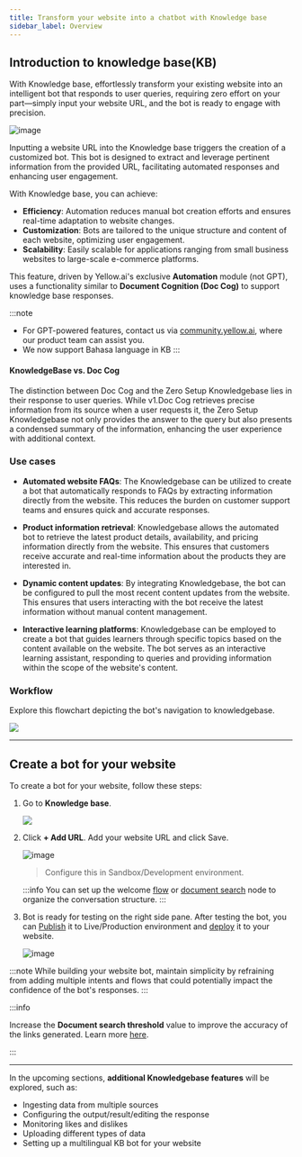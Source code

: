 ```yaml
---
title: Transform your website into a chatbot with Knowledge base
sidebar_label: Overview
---
```



## Introduction to knowledge base(KB)

With Knowledge base, effortlessly transform your existing website into an intelligent bot that responds to user queries, requiring zero effort on your part—simply input your website URL, and the bot is ready to engage with precision.

![image](https://imgur.com/7ySgSLu.png)


Inputting a website URL into the Knowledge base triggers the creation of a customized bot. This bot is designed to extract and leverage pertinent information from the provided URL, facilitating automated responses and enhancing user engagement.

With Knowledge base, you can achieve: 
- **Efficiency**: Automation reduces manual bot creation efforts and ensures real-time adaptation to website changes.
- **Customization**: Bots are tailored to the unique structure and content of each website, optimizing user engagement.
- **Scalability**: Easily scalable for applications ranging from small business websites to large-scale e-commerce platforms.

This feature, driven by Yellow.ai's exclusive **Automation** module (not GPT), uses a functionality similar to **Document Cognition (Doc Cog)** to support knowledge base responses.


:::note
* For GPT-powered features, contact us via [community.yellow.ai](https://community.yellow.ai/), where our product team can assist you.
* We now support Bahasa language in KB
:::

#### KnowledgeBase vs. Doc Cog

The distinction between Doc Cog and the Zero Setup Knowledgebase lies in their response to user queries. While v1.Doc Cog retrieves precise information from its source when a user requests it, the Zero Setup Knowledgebase not only provides the answer to the query but also presents a condensed summary of the information, enhancing the user experience with additional context.



### Use cases

- **Automated website FAQs**:
The Knowledgebase can be utilized to create a bot that automatically responds to FAQs by extracting information directly from the website. This reduces the burden on customer support teams and ensures quick and accurate responses.


- **Product information retrieval**:
Knowledgebase allows the automated bot to retrieve the latest product details, availability, and pricing information directly from the website. This ensures that customers receive accurate and real-time information about the products they are interested in.

- **Dynamic content updates**:
By integrating Knowledgebase, the bot can be configured to pull the most recent content updates from the website. This ensures that users interacting with the bot receive the latest information without manual content management.

- **Interactive learning platforms**:
Knowledgebase can be employed to create a bot that guides learners through specific topics based on the content available on the website. The bot serves as an interactive learning assistant, responding to queries and providing information within the scope of the website's content.

### Workflow

Explore this flowchart depicting the bot's navigation to knowledgebase.

![](https://i.imgur.com/fofS2WK.png)


--------

## Create a bot for your website

To create a bot for your website, follow these steps:

1. Go to **Knowledge base**.

   ![](https://imgur.com/1ceNXU5.png)

2. Click **+ Add URL**. Add your website URL and click Save. 

    ![image](https://imgur.com/aEP8jvo.png)

    > Configure this in Sandbox/Development environment. 

    :::info
    You can set up the welcome [flow](https://docs.yellow.ai/docs/platform_concepts/studio/build/Flows/journeys) or [document search](https://docs.yellow.ai/docs/platform_concepts/studio/build/nodes/action-nodes#14-document-search) node to organize the conversation structure. 
    :::


3. Bot is ready for testing on the right side pane. After testing the bot, you can [Publish](https://docs.yellow.ai/docs/platform_concepts/studio/test-and-publish-bot/modes) it to Live/Production environment and [deploy](https://docs.yellow.ai/docs/platform_concepts/channelConfiguration/web-widget#deploy-chat-widget) it to your website. 

    ![image](https://imgur.com/f0zqz3h.png)

:::note
While building your website bot, maintain simplicity by refraining from adding multiple intents and flows that could potentially impact the confidence of the bot's responses.
:::


:::info

Increase the **Document search threshold** value to improve the accuracy of the links generated. Learn more [here](https://docs.yellow.ai/docs/platform_concepts/studio/tools#document-search-settings). 

:::


------


In the upcoming sections, **additional Knowledgebase features** will be explored, such as:

* Ingesting data from multiple sources
* Configuring the output/result/editing the response
* Monitoring likes and dislikes
* Uploading different types of data 
* Setting up a multilingual KB bot for your website 



